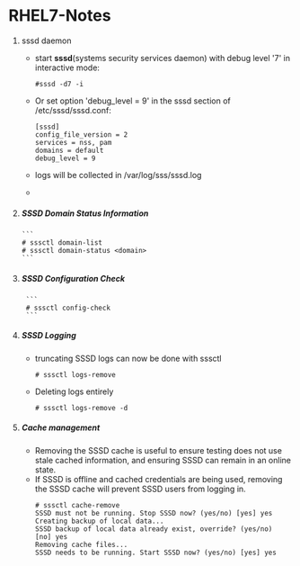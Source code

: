 # RHEL7-Notes

1. sssd daemon
   
   * start **sssd**(systems security services daemon) with debug level '7' in interactive mode:
     ```
     #sssd -d7 -i
     ```

    * Or set option 'debug_level = 9' in the sssd section of /etc/sssd/sssd.conf:
        ```
        [sssd]
        config_file_version = 2
        services = nss, pam
        domains = default
        debug_level = 9
        ```    
    * logs will be collected in /var/log/sss/sssd.log
    * 


2.  ##### SSSD Domain Status Information
        ```
        # sssctl domain-list
        # sssctl domain-status <domain>
        ```
3. ##### SSSD Configuration Check
        ```
        # sssctl config-check
        ```

4. ##### SSSD Logging
    
    * truncating SSSD logs can now be done with sssctl
        ```
        # sssctl logs-remove
        ```
    * Deleting logs entirely
        ```
        # sssctl logs-remove -d
        ```

5. ##### Cache management
  
    * Removing the SSSD cache is useful to ensure testing does not use stale cached information, and ensuring SSSD can remain in an online state.
    *  If SSSD is offline and cached credentials are being used, removing the SSSD cache will prevent SSSD users from logging in.
        ```
        # sssctl cache-remove
        SSSD must not be running. Stop SSSD now? (yes/no) [yes] yes
        Creating backup of local data...
        SSSD backup of local data already exist, override? (yes/no) [no] yes
        Removing cache files...
        SSSD needs to be running. Start SSSD now? (yes/no) [yes] yes

        ```
